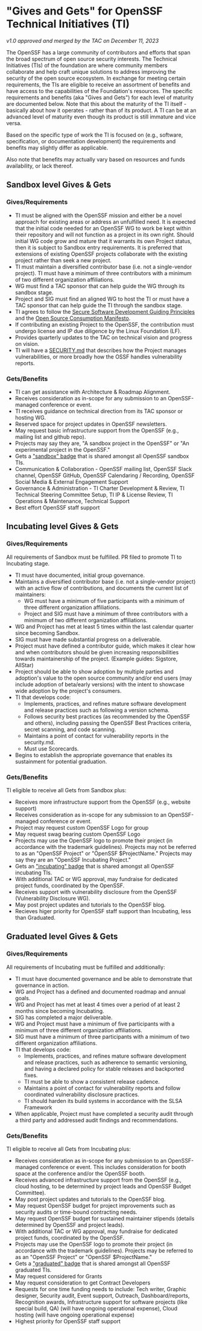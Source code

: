# "Gives and Gets" for OpenSSF Technical Initiatives (TI)
_v1.0 approved and merged by the TAC on December 11, 2023_

The OpenSSF has a large community of contributors and efforts that span the broad spectrum of open source security interests.  The Technical Initiatives (TIs) of the foundation are where community members collaborate and help craft unique solutions to address improving the security of the open source ecosystem.
In exchange for meeting certain requirements, the TIs are eligible to receive an assortment of benefits and have access to the capabilities of the Foundation's resources.  The specific requirements and benefits (aka "Gives and Gets") for each level of maturity are documented below. Note that this about the maturity of the TI itself - basically about how it operates - rather than of its product. A TI can be at an advanced level of maturity even though its product is still immature and vice versa.

Based on the specific type of work the TI is focused on (e.g., software, specification, or documentation development) the requirements and benefits may slightly differ as applicable.

Also note that benefits may actually vary based on resources and funds availability, or lack thereof.

## Sandbox level Gives & Gets

### Gives/Requirements

 * TI must be aligned with the OpenSSF mission and either be a novel approach for existing areas or address an unfulfilled need. It is expected that the initial code needed for an OpenSSF WG to work be kept within their repository and will not function as a project in its own right. Should initial WG code grow and mature that it warrants its own Project status, then it is subject to Sandbox entry requirements. It is preferred that extensions of existing OpenSSF projects collaborate with the existing project rather than seek a new project.
 * TI must maintain a diversified contributor base (i.e. not a single-vendor project).  TI must have a minimum of three contributors with a minimum of two different organization affiliations.
 * WG must find a TAC sponsor that can help guide the WG through its sandbox stage.
 * Project and SIG must find an aligned WG to host the TI or must have a TAC sponsor that can help guide the TI through the sandbox stage.
 * TI agrees to follow the [Secure Software Development Guiding Principles](https://github.com/ossf/wg-best-practices-os-developers/blob/main/docs/SecureSoftwareGuidingPrinciples.md) and the [Open Source Consumption Manifesto](https://github.com/ossf/wg-endusers/tree/main/MANIFESTO).
 * If contributing an existing Project to the OpenSSF, the contribution must undergo license and IP due diligence by the Linux Foundation (LF).
 * Provides quarterly updates to the TAC on technical vision and progress on vision.
 * TI will have a [SECURITY.md](https://github.com/ossf/project-template/blob/main/SECURITY.md) that describes how the Project manages vulnerabilities, or more broadly how the OSSF handles vulnerability reports.

### Gets/Benefits

 * TI can get assistance with Architecture & Roadmap Alignment.
 * Receives consideration as in-scope for any submission to an OpenSSF-managed conference or event.
 * TI receives guidance on technical direction from its TAC sponsor or hosting WG.
 * Reserved space for project updates in OpenSSF newsletters.
 * May request basic infrastructure support from the OpenSSF (e.g., mailing list and github repo).
 * Projects may say they are, "A sandbox project in the OpenSSF" or "An experimental project in the OpenSSF."  
 * Gets a ["sandbox" badge](https://github.com/ossf/tac/blob/main/files/images/OpenSSF_StagesBadges_sandbox.svg) that is shared amongst all OpenSSF sandbox TIs.
 * Communication & Collaboration - OpenSSF mailing list, OpenSSF Slack channel, OpenSSF GitHub, OpenSSF Calendaring / Recording,  OpenSSF Social Media & External Engagement Support
 * Governance & Administration - TI Charter Development & Review, TI Technical Steering Committee Setup, TI IP & License Review, TI Operations & Maintenance, Technical Support
* Best effort OpenSSF staff support

## Incubating level Gives & Gets

### Gives/Requirements

All requirements of Sandbox must be fulfilled. PR filed to promote TI to Incubating stage.
 * TI must have documented, initial group governance.
 * Maintains a diversified contributor base (i.e. not a single-vendor project) with an active flow of contributions, and documents the current list of maintainers:
   * WG must have a minimum of five participants with a minimum of three different organization affiliations.
   * Project and SIG must have a minimum of three contributors with a minimum of two different organization affiliations.
 * WG and Project has met at least 5 times within the last calendar quarter since becoming Sandbox.
 * SIG must have made substantial progress on a deliverable.
 * Project must have defined a contributor guide, which makes it clear how and when contributors should be given increasing responsibilities towards maintainership of the project. (Example guides: Sigstore, AllStar)
 * Project should be able to show adoption by multiple parties and adoption's value to the open source community and/or end users (may include adoption of beta/early versions) with the intent to showcase wide adoption by the project's consumers.
 * TI that develops code:
   * Implements, practices, and refines mature software development and release practices such as following a version schema.
   * Follows security best practices (as recommended by the OpenSSF and others), including passing the OpenSSF Best Practices criteria, secret scanning, and code scanning.
   * Maintains a point of contact for vulnerability reports in the security.md.
   * Must use Scorecards.
 * Begins to establish the appropriate governance that enables its sustainment for potential graduation.

### Gets/Benefits

 TI eligible to receive all Gets from Sandbox plus:
 * Receives more infrastructure support from the OpenSSF (e.g., website support)
 * Receives consideration as in-scope for any submission to an OpenSSF-managed conference or event.
 * Project may request custom OpenSSF Logo for group
 * May request swag bearing custom OpenSSF Logo
 * Projects may use the OpenSSF logo to promote their project (in accordance with the trademark guidelines). Projects may not be referred to as an "OpenSSF Project" or "OpenSSF $ProjectName." Projects may say they are an "OpenSSF Incubating Project."
 * Gets an ["incubating" badge](https://github.com/ossf/tac/blob/main/files/images/OpenSSF_StagesBadges_incubating.svg) that is shared amongst all OpenSSF incubating TIs.
 * With additional TAC or WG approval, may fundraise for dedicated project funds, coordinated by the OpenSSF.
 * Receives support with vulnerability disclosure from the OpenSSF (Vulnerability Disclosure WG).
 * May post project updates and tutorials to the OpenSSF blog.
 * Recieves higer priority for OpenSSF staff support than Incubating, less than Graduated.

## Graduated level Gives & Gets

### Gives/Requirements
All requirements of Incubating must be fulfilled and additionally:
 * TI must have documented governance and be able to demonstrate that governance in action.
 * WG and Project has a defined and documented roadmap and annual goals.
 * WG and Project has met at least 4 times over a period of at least 2 months since becoming Incubating.
 * SIG has completed a major deliverable.
 * WG and Project must have a minimum of five participants with a minimum of three different organization affiliations.
 * SIG must have a minimum of three participants with a minimum of two different organization affiliations.
 * TI that develops code:
   * Implements, practices, and refines mature software development and release practices, such as adherence to semantic versioning, and having a declared policy for stable releases and backported fixes.
   * TI must be able to show a consistent release cadence.
   * Maintains a point of contact for vulnerability reports and follow coordinated vulnerability disclosure practices.
   * TI should harden its build systems in accordance with the SLSA Framework
 * When applicable, Project must have completed a security audit through a third party and addressed audit findings and recommendations.

### Gets/Benefits

 TI eligible to receive all Gets from Incubating plus:
 * Receives consideration as in-scope for any submission to an OpenSSF-managed conference or event.  This includes consideration for booth space at the conference and/or the OpenSSF booth.
 * Receives advanced infrastructure support from the OpenSSF (e.g., cloud hosting, to be determined by project leads and OpenSSF Budget Committee).
 * May post project updates and tutorials to the OpenSSF blog.
 * May request OpenSSF budget for project improvements such as security audits or time-bound contracting needs.
 * May request OpenSSF budget for sustained maintainer stipends (details determined by OpenSSF and project leads).
 * With additional TAC or WG approval, may fundraise for dedicated project funds, coordinated by the OpenSSF.
 * Projects may use the OpenSSF logo to promote their project (in accordance with the trademark guidelines). Projects may be referred to as an "OpenSSF Project" or "OpenSSF $ProjectName."
 * Gets a ["graduated" badge](https://github.com/ossf/tac/blob/main/files/images/OpenSSF_StagesBadges_graduated.svg) that is shared amongst all OpenSSF graduated TIs.
 * May request considered for Grants
 * May request consideration to get Contract Developers
 * Requests for one time funding needs to include: Tech writer, Graphic designer, Security audit, Event support, Outreach, Dashboard/reports, Recognition awards, Infrastructure support for software projects (like special build, QA) (will have ongoing operational expense),  Cloud hosting (will have ongoing operational expense)
 * Highest priority for OpenSSF staff support